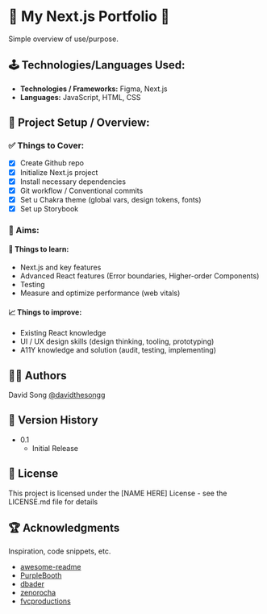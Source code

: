 # 🚀 My Next.js Portfolio 🚀

Simple overview of use/purpose.

## 🕹️ Technologies/Languages Used:

- <strong>Technologies / Frameworks:</strong> Figma, Next.js
- <strong>Languages:</strong> JavaScript, HTML, CSS

## 🚧 Project Setup / Overview:

### ✅ Things to Cover:

- [x] Create Github repo
- [x] Initialize Next.js project
- [x] Install necessary dependencies
- [x] Git workflow / Conventional commits
- [x] Set u Chakra theme (global vars, design tokens, fonts)
- [x] Set up Storybook

### 🎯 Aims:

#### 📖 Things to learn:

- Next.js and key features
- Advanced React features (Error boundaries, Higher-order Components)
- Testing
- Measure and optimize performance (web vitals)

#### 📈 Things to improve:

- Existing React knowledge
- UI / UX design skills (design thinking, tooling, prototyping)
- A11Y knowledge and solution (audit, testing, implementing)

## ✍🏼 Authors

David Song
[@davidthesongg](https://www.instagram.com/davidthesongg/)

## 📜 Version History

- 0.1
  - Initial Release

## 🪪 License

This project is licensed under the [NAME HERE] License - see the LICENSE.md file for details

## 🏆 Acknowledgments

Inspiration, code snippets, etc.

- [awesome-readme](https://github.com/matiassingers/awesome-readme)
- [PurpleBooth](https://gist.github.com/PurpleBooth/109311bb0361f32d87a2)
- [dbader](https://github.com/dbader/readme-template)
- [zenorocha](https://gist.github.com/zenorocha/4526327)
- [fvcproductions](https://gist.github.com/fvcproductions/1bfc2d4aecb01a834b46)

